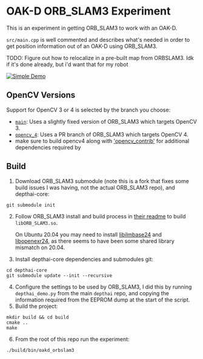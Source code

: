 # OAK-D ORB_SLAM3 Experiment

This is an experiment in getting ORB_SLAM3 to work with an OAK-D.

`src/main.cpp` is well commented and describes what's needed in order to get
position information out of an OAK-D using ORB_SLAM3.

TODO: Figure out how to relocalize in a pre-built map from ORBSLAM3. Idk if it's done already, but i'd want that for my robot

[![Simple Demo](http://img.youtube.com/vi/3b_P6yItYxM/0.jpg)](http://www.youtube.com/watch?v=3b_P6yItYxM "OAK-D / ORB_SLAM3 Demo")

## OpenCV Versions

Support for OpenCV 3 or 4 is selected by the branch you choose:

- [`main`](https://github.com/duncanrhamill/oakd_orbslam3/tree/main): Uses a
  slightly fixed version of ORB_SLAM3 which targets OpenCV 3.
- [`opencv_4`](https://github.com/duncanrhamill/oakd_orbslam3/tree/opencv_4):
  Uses a PR branch of ORB_SLAM3 which targets OpenCV 4.
- make sure to build opencv4 along with ['opencv_contrib'](https://github.com/opencv/opencv_contrib) for additional dependencies required by 
## Build

1. Download ORB_SLAM3 submodule (note this is a fork that fixes some build
   issues I was having, not the actual ORB_SLAM3 repo), and depthai-core:
```
git submodule init
```
2. Follow ORB_SLAM3 install and build process in [their
   readme](ORB_SLAM3/README.md) to build `libORB_SLAM3.so`.

   On Ubuntu 20.04 you may need to install
   [libilmbase24](https://www.ubuntuupdates.org/package/core/focal/universe/base/libilmbase24)
   and
   [libopenexr24](https://www.ubuntuupdates.org/package/core/focal/universe/base/libopenexr24),
   as there seems to have been some shared library mismatch on 20.04.
3. Install depthai-core dependencies and submodules git:
```
cd depthai-core
git submodule update --init --recursive
```
4. Configure the settings to be used by ORB_SLAM3, I did this by running
   `depthai_demo.py` from the main `depthai` repo, and copying the information
   required from the EEPROM dump at the start of the script.
5. Build the project:
```
mkdir build && cd build
cmake ..
make
```
6. From the root of this repo run the experiment:
```
./build/bin/oakd_orbslam3
```
